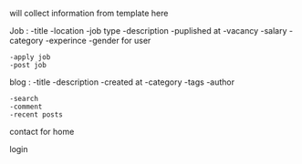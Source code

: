 will collect information from template here

Job :
    -title
    -location 
    -job type 
    -description
    -puplished at
    -vacancy
    -salary
    -category
    -experince
    -gender for user

    -apply job
    -post job
blog :
    -title
    -description 
    -created at 
    -category 
    -tags
    -author

    -search
    -comment
    -recent posts

contact for 
home 




login 
